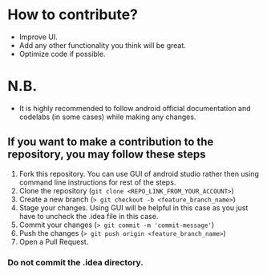# How to contribute?
- Improve UI.
- Add any other functionality you think will be great.
- Optimize code if possible.

# N.B.
- It is highly recommended to follow android official documentation and codelabs (in some cases)
 while making any changes.

## If you want to make a contribution to the repository, you may follow these steps
1) Fork this repository. You can use GUI of android studio rather then using command line instructions for rest of the steps.
2) Clone the repository (`git clone <REPO_LINK_FROM_YOUR_ACCOUNT>`)
3) Create a new branch (`> git checkout -b <feature_branch_name>`)
5) Stage your changes. Using GUI will be helpful in this case as you just have to uncheck the .idea file in this case.
6) Commit your changes (`> git commit -m 'commit-message'`)
7) Push the changes (`> git push origin <feature_branch_name>`)
8) Open a Pull Request.

### Do not commit the .idea directory.
